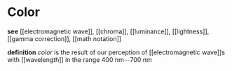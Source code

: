 # Color

**see** [[electromagnetic wave]], [[chroma]], [[luminance]], [[lightness]], [[gamma correction]], [[math notation]]

**definition** _color_ is the result of our perception of [[electromagnetic wave]]s with [[wavelength]] in the range $400\ \text{nm} \cdots 700\ \text{nm}$
